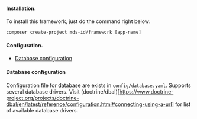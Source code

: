 #### Installation.

To install this framework, just do the command right below:

```
composer create-project mds-id/framework [app-name]
```

#### Configuration.

- [Database configuration](#database-configuration)

#### Database configuration

Configuration file for database are exists in ```config/database.yaml```. Supports several database drivers. Visit (doctrine/dbal)[https://www.doctrine-project.org/projects/doctrine-dbal/en/latest/reference/configuration.html#connecting-using-a-url] for list of available database drivers.
